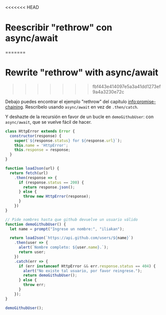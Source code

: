 
<<<<<<< HEAD
# Reescribir "rethrow" con async/await
=======
# Rewrite "rethrow" with async/await
>>>>>>> fbf443e414097e5a3a41dd1273ef9a4a3230e72c

Debajo puedes encontrar el ejemplo "rethrow" del capítulo <info:promise-chaining>. Rescríbelo usando `async/await` en vez de `.then/catch`.

Y deshazte de la recursión en favor de un bucle en `demoGithubUser`: con `async/await`, que se vuelve fácil de hacer.

```js run
class HttpError extends Error {
  constructor(response) {
    super(`${response.status} for ${response.url}`);
    this.name = 'HttpError';
    this.response = response;
  }
}

function loadJson(url) {
  return fetch(url)
    .then(response => {
      if (response.status == 200) {
        return response.json();
      } else {
        throw new HttpError(response);
      }
    })
}

// Pide nombres hasta que github devuelve un usuario válido
function demoGithubUser() {
  let name = prompt("Ingrese un nombre:", "iliakan");

  return loadJson(`https://api.github.com/users/${name}`)
    .then(user => {
      alert(`Nombre completo: ${user.name}.`);
      return user;
    })
    .catch(err => {
      if (err instanceof HttpError && err.response.status == 404) {
        alert("No existe tal usuario, por favor reingrese.");
        return demoGithubUser();
      } else {
        throw err;
      }
    });
}

demoGithubUser();
```
